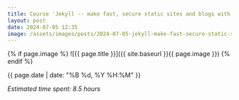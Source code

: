 ```yaml
---
title: Course 'Jekyll -- make fast, secure static sites and blogs with Jekyll'
layout: post
date: 2024-07-05 12:35
image: /assets/images/posts/2024-07-05-jekyll-make-fast-secure-static-sites-and-blogs.webp
---
```


{% if page.image %}
![{{ page.title }}]({{ site.baseurl }}{{ page.image }})
{% endif %}

<div class="post-date">
{{ page.date | date: "%B %d, %Y %H:%M" }}
</div>

*Estimated time spent: 8.5 hours*





